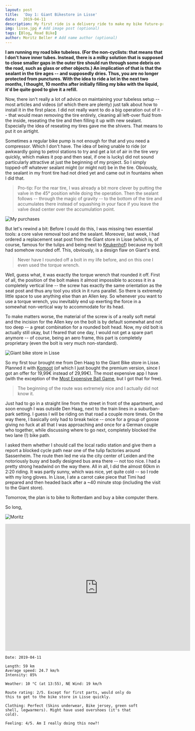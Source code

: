 ```yaml
---
layout: post
title:  'Day 1: Giant Bikestore in Lisse'
date:   2019-04-11
description: My first ride is a delivery ride to make my bike future-proof
img: lisse.jpg # Add image post (optional)
tags: [Blog, Road Bike]
author: Moritz Beller # Add name author (optional)
---
```


**I am running my road bike tubeless. (For the non-cyclists: that
means that I don't have inner tubes. Instead, there is a milky
solution that is supposed to close smaller gaps in the outer tire
should run through some debris on the road, such as glass or other
objects.) An implication of that is that the sealant in the tire ages --
and supposedly dries. Thus, you are no longer protected from
punctures. With the idea to ride a lot in the next two months, I
thought, 10 months after initially filling my bike with the liquid,
it'd be quite good to give it a refill.**

Now, there isn't really a lot of advice on maintaining your tubeless
setup -- most articles and videos (of which there are plenty) just
talk about how to install it in the first place. I did not really want
to do a big operation out of it -- that would mean removing the tire
en*tire*ly, cleaning all left-over fluid from the inside, reseating
the tire and then filling it up with new sealant. Especially the idea of
reseating my tires gave me the shivers. That means to put it on airtight.

Sometimes a regular bike pump is not enough for that and you need a
compressor. Which I don't have. The idea of being unable to ride (or
awkwardly going to petrol stations to try and get a lot of air in the
tire very quickly, which makes it pop and then seal, if one is lucky)
did not sound particularly attractive at just the beginning of my
project. So I simply topped-off whatever sealant might (or might not)
be in the tire. Obviously, the sealant in my front tire had not
dried yet and came out in fountains when I did that.

> Pro-tip: For the rear tire, I was already a bit more clever by
putting the valve in the 45° position while doing the operation. Then
the sealant follows -- through the magic of gravity -- to the bottom
of the tire and accumulates there instead of squashing in your face if
you leave the valve dead center over the accumulation point.

![My purchases]({{site.baseurl}}/assets/img/tubeless.jpg)

But let's rewind a bit: Before I could do this, I was missing two
essential tools: a core valve removal tool and the sealant. Moreover,
last week, I had ordered a replacement seat post from the Giant store
in Lisse (which is, of course, famous for the tulips and being next to
[Keukenhof](https://keukenhof.nl/en/)) because my bolt had somehow
rounded off. This, obviously, is a design flaw on Giant's end.

> Never have I rounded off a bolt in my
life before, and on this one I even used the torque wrench.

Well, guess what, it was exactly the torque wrench that rounded it
off. First of all, the position of the bolt makes it almost impossible
to access it in a completely vertical line -- the screw has exactly
the same orientation as the seat post and thus any tool you stick in it
runs parallel. So there is extremely little space to use anything else
than an Allen key. So whenever you want to use a torque wrench, you
inevitably end up exerting the force in a somewhat non-vertical way
to accommodate for its head.

To make matters worse, the material of the screw is of a really soft
metal and the incision for the Allen key on the bolt is by default
somewhat and not too deep -- a great combination for a rounded bolt
head. Now, my old bolt is actually still okay, but I feared that one
day, I would not get a spare part anymore -- of course, being an aero
frame, this part is completely proprietary (even the bolt is very much
non-standard).

![Giant bike store in Lisse]({{site.baseurl}}/assets/img/giantstore.jpg)

So my first tour brought me from Den Haag to the Giant Bike store in
Lisse. Planned it with [Komoot](https://www.komoot.com/) (of which I
just bought the premium version, since I got an offer for 19,99€
instead of 29,99€). The most expensive app I have (with the exception
of the [Most Expensive Ball
Game](https://play.google.com/store/apps/details?id=com.jahaa.mostexpensiveballgame), but I got that for free).

> The beginning of the route was extremely nice and I actually did not
know it.

Just had to go in a straight line from the street in front of the
apartment, and soon enough I was outside Den Haag, next to the train
lines in a suburban-park setting. I guess I will be riding on that road
a couple more times. On the way there, I basically only had to break
twice -- once for a group of goose giving no fuck at all that I was
approaching and once for a German couple who together, while
discussing where to go next, completely blocked the two lane (!) bike
path.


I asked them whether I should call the local radio station and give
them a report a blocked cycle path near one of the tulip factories
around Sassenheim. The route then led me via the city center of
Leiden and the notoriously busy and badly designed bus area there --
not too nice. I had a pretty strong headwind on the way there. All in
all, I did the almost 60km in 2:20 riding. It was partly sunny, which
was nice, yet quite cold -- so I rode with my long gloves. In Lisse, I
ate a carrot cake piece that Timi had prepared and then headed back
after a ~40 minute stop (including the visit to the Giant store).

Tomorrow, the plan is to bike to Rotterdam and buy a bike computer
there.

So long,

![Moritz]({{site.baseurl}}/assets/img/moritz.png)


<iframe height='405' width='590' frameborder='0'
allowtransparency='true' scrolling='no'
src='https://www.strava.com/activities/2281907641/embed/73c2537f61841a4c7e03ecc7d24d06eea6224de5'></iframe>


```
Date: 2019-04-11

Length: 59 km
Average speed: 24.7 km/h
Intensity: 85%

Weather: 10 °C (at 13:55), NE Wind: 19 km/h

Route rating: 2/5. Except for first parts, would only do
this to get to the bike store in Lisse quickly.

Clothing: Perfect (Skins underwear, Bike jersey, green soft
shell, legwarmers). Might have used overshoes (it's that
cold).

Feeling: 4/5. Am I really doing this now?!

```